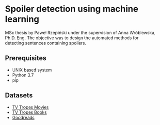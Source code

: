 # Spoiler detection using machine learning

MSc thesis by Paweł Rzepiński under the supervision of Anna Wróblewska, Ph.D. Eng. The objective was to design the automated methods for detecting sentences containing spoilers.

## Prerequisites

- UNIX based system
- Python 3.7
- pip

## Datasets

- [TV Tropes Movies](http://umiacs.umd.edu/~jbg/downloads/spoilers.tar.gz)
- [TV Tropes Books](https://github.com/rzepinskip/tvtropes-books)
- [Goodreads](https://sites.google.com/eng.ucsd.edu/ucsdbookgraph/home)
